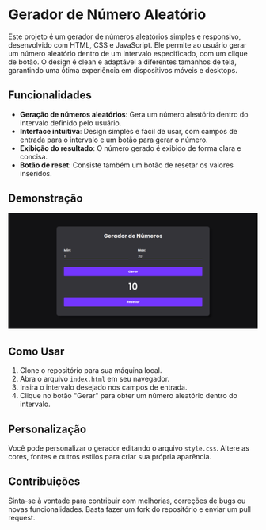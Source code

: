 # Gerador de Número Aleatório

Este projeto é um gerador de números aleatórios simples e responsivo, desenvolvido com HTML, CSS e JavaScript. Ele permite ao usuário gerar um número aleatório dentro de um intervalo especificado, com um clique de botão. O design é clean e adaptável a diferentes tamanhos de tela, garantindo uma ótima experiência em dispositivos móveis e desktops.

## Funcionalidades

- **Geração de números aleatórios**: Gera um número aleatório dentro do intervalo definido pelo usuário.
- **Interface intuitiva**: Design simples e fácil de usar, com campos de entrada para o intervalo e um botão para gerar o número.
- **Exibição do resultado**: O número gerado é exibido de forma clara e concisa.
- **Botão de reset**: Consiste também um botão de resetar os valores inseridos.

## Demonstração

![Gerador de numeros](assets/img/gerador_de_numeros.png)

## Como Usar

1. Clone o repositório para sua máquina local.
2. Abra o arquivo `index.html` em seu navegador.
3. Insira o intervalo desejado nos campos de entrada.
4. Clique no botão "Gerar" para obter um número aleatório dentro do intervalo.

## Personalização

Você pode personalizar o gerador editando o arquivo `style.css`. Altere as cores, fontes e outros estilos para criar sua própria aparência.

## Contribuições
Sinta-se à vontade para contribuir com melhorias, correções de bugs ou novas funcionalidades. Basta fazer um fork do repositório e enviar um pull request.